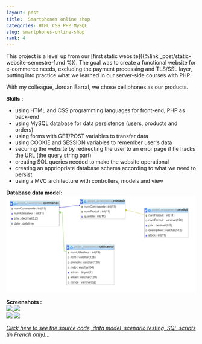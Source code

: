 ```yaml
---
layout: post
title:  Smartphones online shop
categories: HTML CSS PHP MySQL
slug: smartphones-online-shop
rank: 4
---
```


This project is a level up from our [first static website]({%link _post/static-website-semestre-1.md %}).
The goal was to create a functional website for e-commerce needs, excluding the payment processing and TLS/SSL layer, putting into practice what we learned in our server-side courses with PHP.

With my colleague, Jordan Barral, we chose cell phones as our products.

**Skills :**
- using HTML and CSS programming languages for front-end, PHP as back-end
- using MySQL database for data persistence (users, products and orders)
- using forms with GET/POST variables to transfer data
- using COOKIE and SESSION variables to remember user's data
- securing the website by redirecting the user to an error page if he hacks the URL (the query string part)
- creating SQL queries needed to make the website operational
- creating an appriopriate database schema according to what we need to persist
- using a MVC architecture with controllers, models and view


**Database data model:**  
<a href="https://raw.githubusercontent.com/alexandrebulatovic/projet_ecommerce/master/schema_relationnel.PNG"> 
	<img src="https://raw.githubusercontent.com/alexandrebulatovic/projet_ecommerce/master/schema_relationnel.PNG" width="750">
</a>


**Screenshots :**  
<a href="https://alexandrebulatovic.github.io/images/screen-1-php.png"> 
	<img src="https://alexandrebulatovic.github.io/images/screen-1-php.png" width="300">
</a>
<a href="https://alexandrebulatovic.github.io/images/screen-2-php.png"> 
	<img src="https://alexandrebulatovic.github.io/images/screen-2-php.png" width="300">
</a>  
<a href="https://alexandrebulatovic.github.io/images/screen-3-php.png"> 
	<img src="https://alexandrebulatovic.github.io/images/screen-3-php.png" width="300">
</a>
<a href="https://alexandrebulatovic.github.io/images/screen-4-php.png"> 
	<img src="https://alexandrebulatovic.github.io/images/screen-4-php.png" width="300">
</a>

*[Click here to see the source code, data model, scenario testing, SQL scripts (in French only)...](https://github.com/alexandrebulatovic/projet_ecommerce)*